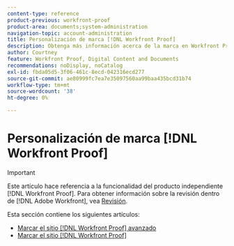```yaml
---
content-type: reference
product-previous: workfront-proof
product-area: documents;system-administration
navigation-topic: account-administration
title: Personalización de marca [!DNL Workfront Proof]
description: Obtenga más información acerca de la marca en Workfront Proof.
author: Courtney
feature: Workfront Proof, Digital Content and Documents
recommendations: noDisplay, noCatalog
exl-id: fbda05d5-3f06-461c-8ecd-042316ecd277
source-git-commit: ae80999fc7ea7e35097560aa99baa435bcd31b74
workflow-type: tm+mt
source-wordcount: '38'
ht-degree: 0%

---
```


# Personalización de marca [!DNL Workfront Proof]

>[!IMPORTANT]
>
>Este artículo hace referencia a la funcionalidad del producto independiente [!DNL Workfront Proof]. Para obtener información sobre la revisión dentro de [!DNL Adobe Workfront], vea [Revisión](../../../review-and-approve-work/proofing/proofing.md).

Esta sección contiene los siguientes artículos:

* [Marcar el sitio  [!DNL Workfront Proof] avanzado](../../../workfront-proof/wp-acct-admin/branding/brand-wp-site-advanced.md)
* [Marcar el sitio  [!DNL Workfront Proof] ](../../../workfront-proof/wp-acct-admin/branding/brand-wp-site.md)
